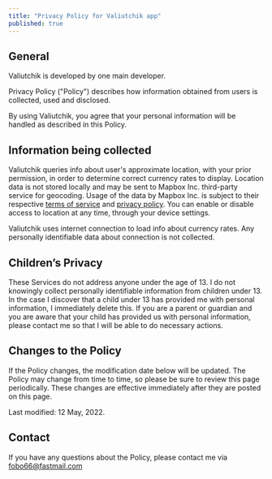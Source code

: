 ```yaml
---
title: "Privacy Policy for Valiutchik app"
published: true
---
```


## General

Valiutchik is developed by one main developer.

Privacy Policy ("Policy") describes how information obtained from users is collected, used and disclosed.

By using Valiutchik, you agree that your personal information will be handled as described in this Policy.

## Information being collected

Valiutchik queries info about user's approximate location, with your prior permission, in order to determine correct currency rates to display. Location data is not stored locally and may be sent to Mapbox Inc. third-party service for geocoding. Usage of the data by Mapbox Inc. is subject to their respective [terms of service](https://www.mapbox.com/legal/tos) and [privacy policy](https://www.mapbox.com/legal/privacy). You can enable or disable access to location at any time, through your device settings.

Valiutchik uses internet connection to load info about currency rates. Any personally identifiable data about connection is not collected.

## Children’s Privacy

These Services do not address anyone under the age of 13. I do not knowingly collect personally identifiable information from children under 13. In the case I discover that a child under 13 has provided me with personal information, I immediately delete this. If you are a parent or guardian and you are aware that your child has provided us with personal information, please contact me so that I will be able to do necessary actions.

## Changes to the Policy

If the Policy changes, the modification date below will be updated. The Policy may change from time to time, so please be sure to review this page periodically. These changes are effective immediately after they are posted on this page.

Last modified: 12 May, 2022.

## Contact

If you have any questions about the Policy, please contact me via fobo66@fastmail.com

<!-- Reference PP: https://chrisbanes.github.io/tivi/privacypolicy -->
